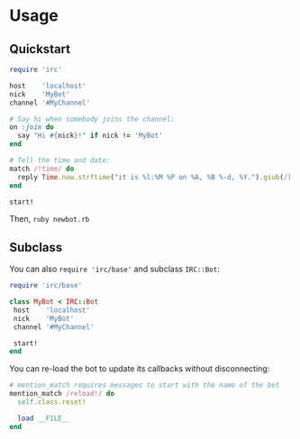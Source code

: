 Usage
=====

## Quickstart
``` ruby
require 'irc'

host    'localhost'
nick    'MyBot'
channel '#MyChannel'

# Say hi when somebody joins the channel:
on :join do
  say "Hi #{nick}!" if nick != 'MyBot'
end

# Tell the time and date:
match /!time/ do
  reply Time.now.strftime("it is %l:%M %P on %A, %B %-d, %Y.").gsub(/[ ]+/, ' ' )
end

start!
```
Then, `ruby newbot.rb`


## Subclass

You can also `require 'irc/base'` and subclass `IRC::Bot`:
``` ruby
require 'irc/base'

class MyBot < IRC::Bot
 host    'localhost'
 nick    'MyBot'
 channel '#MyChannel'

 start!
end
```

You can re-load the bot to update its callbacks without disconnecting:
``` ruby
# mention_match requires messages to start with the name of the bot
mention_match /reload!/ do
  self.class.reset!

  load __FILE__
end
```
